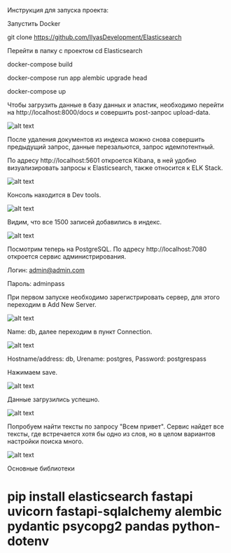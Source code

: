 Инструкция для запуска проекта:

Запустить Docker

git clone https://github.com/IlyasDevelopment/Elasticsearch

Перейти в папку с проектом cd Elasticsearch

docker-compose build

docker-compose run app alembic upgrade head

docker-compose up

Чтобы загрузить данные в базу данных и эластик, необходимо перейти на http://localhost:8000/docs и совершить post-запрос upload-data.

![alt text](https://github.com/IlyasDevelopment/Elasticsearch/blob/main/screenshots/1.png "Таблица")

После удаления документов из индекса можно снова совершить предыдущий запрос, данные перезальются, запрос идемпотентный.

По адресу http://localhost:5601 откроется Kibana, в ней удобно визуализировать запросы к Elasticsearch, также относится к ELK Stack.

![alt text](https://github.com/IlyasDevelopment/Elasticsearch/blob/main/screenshots/2.png "Таблица")

Консоль находится в Dev tools.

![alt text](https://github.com/IlyasDevelopment/Elasticsearch/blob/main/screenshots/3.png "Таблица")

Видим, что все 1500 записей добавились в индекс.

![alt text](https://github.com/IlyasDevelopment/Elasticsearch/blob/main/screenshots/4.png "Таблица")

Посмотрим теперь на PostgreSQL. По адресу http://localhost:7080 откроется сервис администрирования.

Логин: admin@admin.com

Пароль: adminpass

При первом запуске необходимо зарегистрировать сервер, для этого переходим в Add New Server.

![alt text](https://github.com/IlyasDevelopment/Elasticsearch/blob/main/screenshots/5.png "Таблица")

Name: db, далее переходим в пункт Connection.

![alt text](https://github.com/IlyasDevelopment/Elasticsearch/blob/main/screenshots/6.png "Таблица")

Hostname/address: db, Urename: postgres, Password: postgrespass

Нажимаем save.

![alt text](https://github.com/IlyasDevelopment/Elasticsearch/blob/main/screenshots/7.png "Таблица")

Данные загрузились успешно.

![alt text](https://github.com/IlyasDevelopment/Elasticsearch/blob/main/screenshots/8.png "Таблица")

Попробуем найти тексты по запросу "Всем привет". Сервис найдет все тексты, где встречается хотя бы одно из слов, но в целом вариантов настройки поиска много.

![alt text](https://github.com/IlyasDevelopment/Elasticsearch/blob/main/screenshots/9.png "Таблица")

Основные библиотеки
# pip install elasticsearch fastapi uvicorn fastapi-sqlalchemy alembic pydantic psycopg2 pandas python-dotenv
